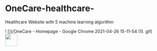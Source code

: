 # OneCare-healthcare-
Healthcare Website with 5 machine learning algorithm

 ! [](/OneCare - Homepage - Google Chrome 2021-04-26 15-11-54 (1). gif)
 <img src="/OneCare - Homepage - Google Chrome 2021-04-26 15-11-54 (1).gif" width="40" height="40" />
